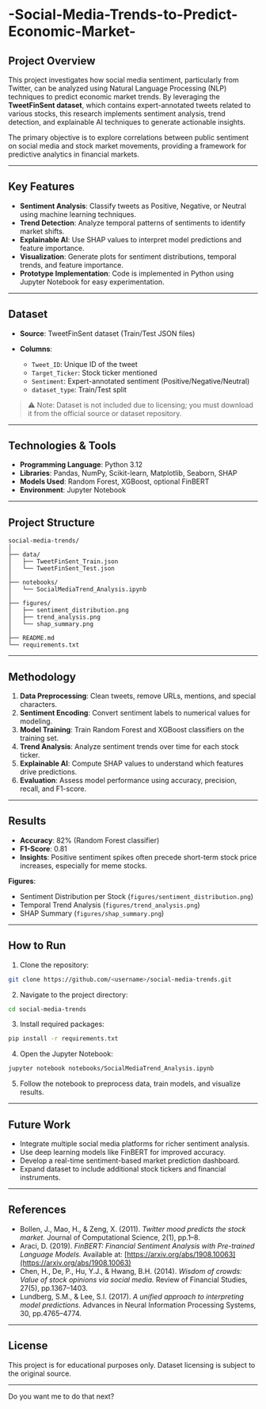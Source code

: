 # -Social-Media-Trends-to-Predict-Economic-Market-

## Project Overview

This project investigates how social media sentiment, particularly from Twitter, can be analyzed using Natural Language Processing (NLP) techniques to predict economic market trends. By leveraging the **TweetFinSent dataset**, which contains expert-annotated tweets related to various stocks, this research implements sentiment analysis, trend detection, and explainable AI techniques to generate actionable insights.

The primary objective is to explore correlations between public sentiment on social media and stock market movements, providing a framework for predictive analytics in financial markets.

---

## Key Features

* **Sentiment Analysis**: Classify tweets as Positive, Negative, or Neutral using machine learning techniques.
* **Trend Detection**: Analyze temporal patterns of sentiments to identify market shifts.
* **Explainable AI**: Use SHAP values to interpret model predictions and feature importance.
* **Visualization**: Generate plots for sentiment distributions, temporal trends, and feature importance.
* **Prototype Implementation**: Code is implemented in Python using Jupyter Notebook for easy experimentation.

---

## Dataset

* **Source**: TweetFinSent dataset (Train/Test JSON files)
* **Columns**:

  * `Tweet_ID`: Unique ID of the tweet
  * `Target_Ticker`: Stock ticker mentioned
  * `Sentiment`: Expert-annotated sentiment (Positive/Negative/Neutral)
  * `dataset_type`: Train/Test split

> ⚠️ Note: Dataset is not included due to licensing; you must download it from the official source or dataset repository.

---

## Technologies & Tools

* **Programming Language**: Python 3.12
* **Libraries**: Pandas, NumPy, Scikit-learn, Matplotlib, Seaborn, SHAP
* **Models Used**: Random Forest, XGBoost, optional FinBERT
* **Environment**: Jupyter Notebook

---

## Project Structure

```
social-media-trends/
│
├── data/
│   ├── TweetFinSent_Train.json
│   └── TweetFinSent_Test.json
│
├── notebooks/
│   └── SocialMediaTrend_Analysis.ipynb
│
├── figures/
│   ├── sentiment_distribution.png
│   ├── trend_analysis.png
│   └── shap_summary.png
│
├── README.md
└── requirements.txt
```

---

## Methodology

1. **Data Preprocessing**: Clean tweets, remove URLs, mentions, and special characters.
2. **Sentiment Encoding**: Convert sentiment labels to numerical values for modeling.
3. **Model Training**: Train Random Forest and XGBoost classifiers on the training set.
4. **Trend Analysis**: Analyze sentiment trends over time for each stock ticker.
5. **Explainable AI**: Compute SHAP values to understand which features drive predictions.
6. **Evaluation**: Assess model performance using accuracy, precision, recall, and F1-score.

---

## Results

* **Accuracy**: 82% (Random Forest classifier)
* **F1-Score**: 0.81
* **Insights**: Positive sentiment spikes often precede short-term stock price increases, especially for meme stocks.

**Figures**:

* Sentiment Distribution per Stock (`figures/sentiment_distribution.png`)
* Temporal Trend Analysis (`figures/trend_analysis.png`)
* SHAP Summary (`figures/shap_summary.png`)

---

## How to Run

1. Clone the repository:

```bash
git clone https://github.com/<username>/social-media-trends.git
```

2. Navigate to the project directory:

```bash
cd social-media-trends
```

3. Install required packages:

```bash
pip install -r requirements.txt
```

4. Open the Jupyter Notebook:

```bash
jupyter notebook notebooks/SocialMediaTrend_Analysis.ipynb
```

5. Follow the notebook to preprocess data, train models, and visualize results.

---

## Future Work

* Integrate multiple social media platforms for richer sentiment analysis.
* Use deep learning models like FinBERT for improved accuracy.
* Develop a real-time sentiment-based market prediction dashboard.
* Expand dataset to include additional stock tickers and financial instruments.

---

## References

* Bollen, J., Mao, H., & Zeng, X. (2011). *Twitter mood predicts the stock market.* Journal of Computational Science, 2(1), pp.1–8.
* Araci, D. (2019). *FinBERT: Financial Sentiment Analysis with Pre-trained Language Models.* Available at: [https://arxiv.org/abs/1908.10063](https://arxiv.org/abs/1908.10063)
* Chen, H., De, P., Hu, Y.J., & Hwang, B.H. (2014). *Wisdom of crowds: Value of stock opinions via social media.* Review of Financial Studies, 27(5), pp.1367–1403.
* Lundberg, S.M., & Lee, S.I. (2017). *A unified approach to interpreting model predictions.* Advances in Neural Information Processing Systems, 30, pp.4765–4774.

---

## License

This project is for educational purposes only. Dataset licensing is subject to the original source.

---



Do you want me to do that next?

